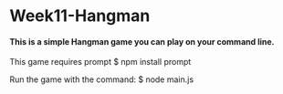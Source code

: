 # Week11-Hangman

#### This is a simple Hangman game you can play on your command line.

This game requires prompt
$ npm install prompt

Run the game with the command:
$ node main.js